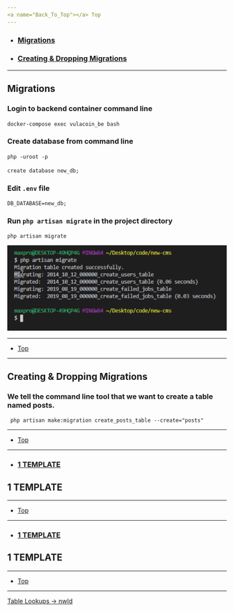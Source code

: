 ```yaml
---
<a name="Back_To_Top"></a> Top
---
```


- ### [Migrations](#Migrations)
- ### [Creating & Dropping Migrations](#Creating_&_Dropping_Migrations)

---

## <a name="Migrations"></a>Migrations

### Login to backend container command line 

```
docker-compose exec vulacoin_be bash
```

### Create database from command line

```
php -uroot -p

create database new_db;
```

### Edit `.env` file

```
DB_DATABASE=new_db;
```

### Run `php artisan migrate` in the project directory

```
php artisan migrate
```

![guidelines](/images/00.png)


---

- [Top](#Back_To_Top)

---


## <a name="Creating_&_Dropping_Migrations"></a>Creating & Dropping Migrations

### We tell the command line tool that we want to create a table named posts.

```
 php artisan make:migration create_posts_table --create="posts"
 ```

---

- [Top](#Back_To_Top)

---

- ### [1 TEMPLATE](#1_TEMPLATE)

## <a name="1_TEMPLATE"></a>1 TEMPLATE

---

- [Top](#Back_To_Top)

---

- ### [1 TEMPLATE](#1_TEMPLATE)

## <a name="1_TEMPLATE"></a>1 TEMPLATE

---

- [Top](#Back_To_Top)

---


[Table Lookups -> nwId](https://github.com/WNortier/nextworld/blob/master/nextworld-platform-tutorials/01-build-an-application/00-build-an-application-overview.md#3_TABLE_LOOKUPS)
